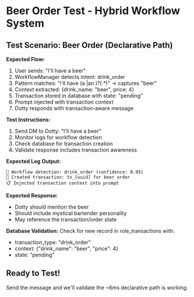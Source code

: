 # Beer Order Test - Hybrid Workflow System

## Test Scenario: Beer Order (Declarative Path)

**Expected Flow:**
1. User sends: "I'll have a beer"
2. WorkflowManager detects intent: drink_order
3. Pattern matches: "i'll have (a |an )?(.*)" → captures "beer"
4. Context extracted: {drink_name: "beer", price: 4}
5. Transaction stored in database with state: "pending"
6. Prompt injected with transaction context
7. Dotty responds with transaction-aware message

**Test Instructions:**
1. Send DM to Dotty: "I'll have a beer"
2. Monitor logs for workflow detection
3. Check database for transaction creation
4. Validate response includes transaction awareness

**Expected Log Output:**
```
🎯 Workflow detection: drink_order (confidence: 0.95)
💾 Created transaction: tx_[uuid] for beer order
📋 Injected transaction context into prompt
```

**Expected Response:**
- Dotty should mention the beer
- Should include mystical bartender personality
- May reference the transaction/order state

**Database Validation:**
Check for new record in role_transactions with:
- transaction_type: "drink_order"
- context: {"drink_name": "beer", "price": 4}
- state: "pending"

## Ready to Test!

Send the message and we'll validate the ~6ms declarative path is working.